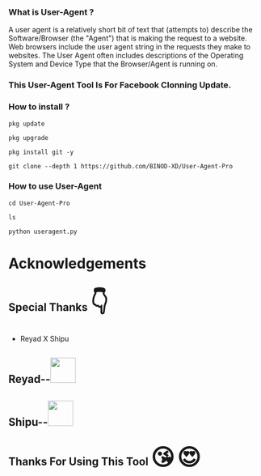 ### What is User-Agent ?

A user agent is a relatively short bit of text that (attempts to) describe the Software/Browser (the "Agent") that is making the request to a website. Web browsers include the user agent string in the requests they make to websites. The User Agent often includes descriptions of the Operating System and Device Type that the Browser/Agent is running on.

### This User-Agent Tool Is For Facebook Clonning Update.

### How to install  ?

```
pkg update
```
```
pkg upgrade
```
```
pkg install git -y
```
```
git clone --depth 1 https://github.com/BINOD-XD/User-Agent-Pro
```

### How to use User-Agent

```
cd User-Agent-Pro
```
```
ls
```
```
python useragent.py
```

# Acknowledgements
## Special Thanks <span style='font-size:45px;'>&#128071;</span>
* Reyad X Shipu

## Reyad--[<img src="https://www.pngmart.com/files/15/Circle-Facebook-Logo-PNG-Pic.png" width="50px"></i></b></h2>](https://www.facebook.com/reyadbross?mibextid=ZbWKwL)

## Shipu--[<img src="https://png.pngtree.com/png-vector/20221018/ourmid/pngtree-whatsapp-mobile-software-icon-png-image_6315991.png" width="50px"></i></b></h2>](https://wa.me/+8801989861704)

## Thanks For Using This Tool <span style='font-size:45px;'>&#128536;</span> <span style='font-size:45px;'>&#128525;</span>
